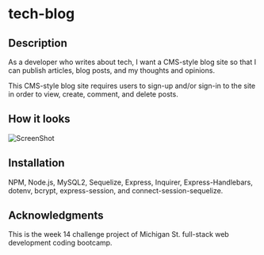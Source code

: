 # tech-blog

## Description
As a developer who writes about tech, I want a CMS-style blog site so that I can publish articles, blog posts, and my thoughts and opinions.

This CMS-style blog site requires users to sign-up and/or sign-in to the site in order to view, create, comment, and delete posts. 

## How it looks
![ScreenShot](insertlink)

## Installation <a name="installation"></a>
NPM, Node.js, MySQL2, Sequelize, Express, Inquirer, Express-Handlebars, dotenv, bcrypt, express-session, and connect-session-sequelize.

## Acknowledgments
This is the week 14 challenge project of Michigan St. full-stack web development coding bootcamp.
